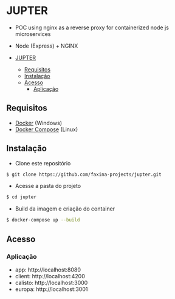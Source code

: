 # JUPTER

- POC using nginx as a reverse proxy for containerized node js microservices
- Node (Express) + NGINX

- [JUPTER](#jupter)
  - [Requisitos](#requisitos)
  - [Instalação](#instalação)
  - [Acesso](#acesso)
    - [Aplicação](#aplicação)

## Requisitos

- [Docker](https://www.docker.com/get-started) (Windows)
- [Docker Compose](https://docs.docker.com/compose/install/) (Linux)

## Instalação

- Clone este repositório

```bash
$ git clone https://github.com/faxina-projects/jupter.git
```

- Acesse a pasta do projeto

```bash
$ cd jupter
```

- Build da imagem e criação do container

```bash
$ docker-compose up --build
```

## Acesso

### Aplicação

- app: http://localhost:8080
- client: http://localhost:4200
- calisto: http://localhost:3000
- europa: http://localhost:3001
